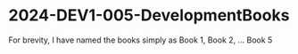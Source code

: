 # 2024-DEV1-005-DevelopmentBooks

For brevity, I have named the books simply as Book 1, Book 2, ... Book 5
